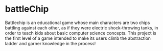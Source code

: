 # battleChip
Battlechip is an educational game whose main characters are two chips battling against each other, as if they were electric shock-throwing tanks, in order to teach kids about basic computer science concepts. This project is the first level of a game intended to make its users climb the abstraction ladder and garner knowledge in the process!
